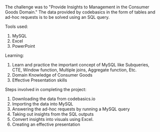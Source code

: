 The challenge was to "Provide Insights to Management in the Consumer Goods Domain." The data provided by codebasics in the form of tables and ad-hoc requests is to be solved using an SQL query.

Tools used:
1. MySQL
2. Excel
3. PowerPoint

Learning:
1. Learn and practice the important concept of MySQL like Subqueries,
CTE, Window function, Multiple joins, Aggregate function, Etc.
2. Domain Knowledge of Consumer Goods
3. Effective Presentation skills

Steps involved in completing the project:
 
1. Downloading the data from codebasics.io
2. Importing the data into MySQL
3. Answering the ad-hoc requests by running a MySQL query
4. Taking out insights from the SQL outputs
5. Convert insights into visuals using Excel.
6. Creating an effective presentation
